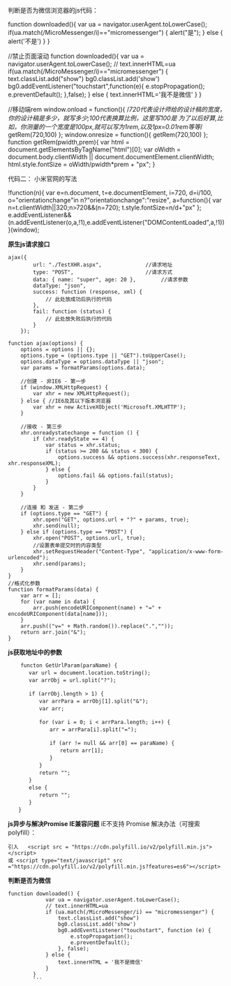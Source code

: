 判断是否为微信浏览器的js代码：

function downloaded(){
            var ua = navigator.userAgent.toLowerCase();
            if(ua.match(/MicroMessenger/i)=="micromessenger") {
                alert("是");
            } else {
                alert('不是')
            }
        }

//禁止页面滚动
function downloaded(){
                var ua = navigator.userAgent.toLowerCase();
                // text.innerHTML=ua
                if(ua.match(/MicroMessenger/i)=="micromessenger") {
                    text.classList.add("show")
                    bg0.classList.add('show')
                    bg0.addEventListener("touchstart",function(e){
                        e.stopPropagation();
                        e.preventDefault();
                    },false);
                } else {
                    text.innerHTML='我不是微信'
                }
            }


            
//移动端rem
window.onload = function(){
    /*720代表设计师给的设计稿的宽度，你的设计稿是多少，就写多少;100代表换算比例，这里写100是
      为了以后好算,比如，你测量的一个宽度是100px,就可以写为1rem,以及1px=0.01rem等等*/
    getRem(720,100)
};
window.onresize = function(){
    getRem(720,100)
};
function getRem(pwidth,prem){
    var html = document.getElementsByTagName("html")[0];
    var oWidth = document.body.clientWidth || document.documentElement.clientWidth;
    html.style.fontSize = oWidth/pwidth*prem + "px";
}


代码二： 小米官网的写法

!function(n){
    var  e=n.document,
         t=e.documentElement,
         i=720,
         d=i/100,
         o="orientationchange"in n?"orientationchange":"resize",
         a=function(){
             var n=t.clientWidth||320;n>720&&(n=720);
             t.style.fontSize=n/d+"px"
         };
         e.addEventListener&&(n.addEventListener(o,a,!1),e.addEventListener("DOMContentLoaded",a,!1))
}(window);



**原生js请求接口**

    ajax({
            url: "./TestXHR.aspx",              //请求地址
            type: "POST",                       //请求方式
            data: { name: "super", age: 20 },        //请求参数
            dataType: "json",
            success: function (response, xml) {
                // 此处放成功后执行的代码
            },
            fail: function (status) {
                // 此处放失败后执行的代码
            }
        });

    function ajax(options) {
        options = options || {};
        options.type = (options.type || "GET").toUpperCase();
        options.dataType = options.dataType || "json";
        var params = formatParams(options.data);

        //创建 - 非IE6 - 第一步
        if (window.XMLHttpRequest) {
            var xhr = new XMLHttpRequest();
        } else { //IE6及其以下版本浏览器
            var xhr = new ActiveXObject('Microsoft.XMLHTTP');
        }

        //接收 - 第三步
        xhr.onreadystatechange = function () {
            if (xhr.readyState == 4) {
                var status = xhr.status;
                if (status >= 200 && status < 300) {
                    options.success && options.success(xhr.responseText, xhr.responseXML);
                } else {
                    options.fail && options.fail(status);
                }
            }
        }

        //连接 和 发送 - 第二步
        if (options.type == "GET") {
            xhr.open("GET", options.url + "?" + params, true);
            xhr.send(null);
        } else if (options.type == "POST") {
            xhr.open("POST", options.url, true);
            //设置表单提交时的内容类型
            xhr.setRequestHeader("Content-Type", "application/x-www-form-urlencoded");
            xhr.send(params);
        }
    }
    //格式化参数
    function formatParams(data) {
        var arr = [];
        for (var name in data) {
            arr.push(encodeURIComponent(name) + "=" + encodeURIComponent(data[name]));
        }
        arr.push(("v=" + Math.random()).replace(".",""));
        return arr.join("&");
    }


**js获取地址中的参数**
```
    functon GetUrlParam(paraName) {
　　　　var url = document.location.toString();
　　　　var arrObj = url.split("?");

　　　　if (arrObj.length > 1) {
　　　　　　var arrPara = arrObj[1].split("&");
　　　　　　var arr;

　　　　　　for (var i = 0; i < arrPara.length; i++) {
　　　　　　　　arr = arrPara[i].split("=");

　　　　　　　　if (arr != null && arr[0] == paraName) {
　　　　　　　　　　return arr[1];
　　　　　　　　}
　　　　　　}
　　　　　　return "";
　　　　}
　　　　else {
　　　　　　return "";
　　　　}
　　}
```

**js异步与解决Promise IE兼容问题**
iE不支持 Promise 解决办法（可搜索 polyfill）：

```
引入   <script src = "https://cdn.polyfill.io/v2/polyfill.min.js"></script>
或 <script type="text/javascript" src ="https://cdn.polyfill.io/v2/polyfill.min.js?features=es6"></script>
```
**判断是否为微信**
```
function downloaded() {
            var ua = navigator.userAgent.toLowerCase();
            // text.innerHTML=ua
            if (ua.match(/MicroMessenger/i) == "micromessenger") {
                text.classList.add("show")
                bg0.classList.add('show')
                bg0.addEventListener("touchstart", function (e) {
                    e.stopPropagation();
                    e.preventDefault();
                }, false);
            } else {
                text.innerHTML = '我不是微信'
            }
        }
        ```